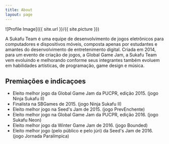 ```yaml
---
title: About
layout: page
---
```

![Profile Image]({{ site.url }}/{{ site.picture }})

<p>A Sukafu Team é uma equipe de desenvolvimento de jogos eletrônicos para computadores e dispositivos móveis, composta apenas por estudantes e amantes do desenvolvimento de entretenimento digital. Criada em 2014, para um evento de criação de jogos, a Global Game Jam, a Sukafu Team vem evoluindo e melhorando conforme seus integrantes também evoluem em habilidades artísticas, de programação, game design e música.</p>

<h2>Premiações e indicaçoes</h2>

<ul class="skill-list">
	<li>Eleito melhor jogo da Global Game Jam da PUCPR, edição 2015. (jogo Ninja Sukafu II)</li>
	<li>Finalista na SBGames de 2015. (jogo Ninja Sukafu II)</li>
	<li>Eleito melhor jogo na Seed's Jam de 2015. (jogo PrevEnchente)</li>
	<li>Eleito melhor jogo na Global Game Jam da PUCPR, edição 2016. (jogo Sukafu Neon)</li>
	<li>Eleito melhor jogo da Winter Game Jam de 2016. (jogo Bounded)</li>
	<li>Eleito melhor jogo (pelo público e pelo júri) da Seed's Jam de 2016. (jogo Jornada Paralímpica)</li>
</ul>

<!-- <h2>Projects</h2>

<ul>
	<li><a href="https://github.com/">Lorem Lorem</a></li>
	<li><a href="https://github.com/">Ipsum Dolor</a></li>
	<li><a href="https://github.com/">Dolor Lorem</a></li>
</ul> -->
